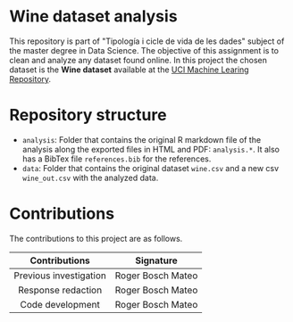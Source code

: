# Wine dataset analysis

This repository is part of "Tipología i cicle de vida de les dades" subject of the master degree in Data Science.
The objective of this assignment is to clean and analyze any dataset found online. In this project the chosen dataset is the __Wine dataset__ available at the [UCI Machine Learing Repository](https://archive.ics.uci.edu/ml/datasets/wine).

# Repository structure

* `analysis`: Folder that contains the original R markdown file of the analysis along the exported files in HTML and PDF: `analysis.*`. It also has a BibTex file `references.bib` for the references.
* `data`: Folder that contains the original dataset `wine.csv` and a new csv `wine_out.csv` with the analyzed data.

# Contributions
The contributions to this project are as follows.


|      Contributions     |     Signature     |
|:----------------------:|:-----------------:|
| Previous investigation | Roger Bosch Mateo |
|   Response redaction   | Roger Bosch Mateo |
|    Code development    | Roger Bosch Mateo |
